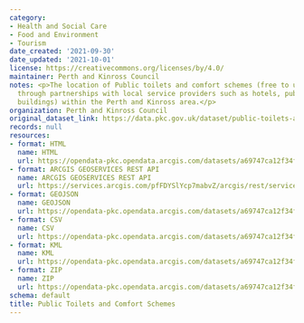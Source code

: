 ```yaml
---
category:
- Health and Social Care
- Food and Environment
- Tourism
date_created: '2021-09-30'
date_updated: '2021-10-01'
license: https://creativecommons.org/licenses/by/4.0/
maintainer: Perth and Kinross Council
notes: <p>The location of Public toilets and comfort schemes (free to use public toilets
  through partnerships with local service providers such as hotels, pubs and public
  buildings) within the Perth and Kinross area.</p>
organization: Perth and Kinross Council
original_dataset_link: https://data.pkc.gov.uk/dataset/public-toilets-and-comfort-schemes-noaddress
records: null
resources:
- format: HTML
  name: HTML
  url: https://opendata-pkc.opendata.arcgis.com/datasets/a69747ca12f34f20840875ef15d1f4f4_0
- format: ARCGIS GEOSERVICES REST API
  name: ARCGIS GEOSERVICES REST API
  url: https://services.arcgis.com/pfFDYSlYcp7mabvZ/arcgis/rest/services/Public_Toilets_and_Comfort_Schemes_NoAddress/FeatureServer/0
- format: GEOJSON
  name: GEOJSON
  url: https://opendata-pkc.opendata.arcgis.com/datasets/a69747ca12f34f20840875ef15d1f4f4_0.geojson?outSR=%7B%22latestWkid%22%3A27700%2C%22wkid%22%3A27700%7D
- format: CSV
  name: CSV
  url: https://opendata-pkc.opendata.arcgis.com/datasets/a69747ca12f34f20840875ef15d1f4f4_0.csv?outSR=%7B%22latestWkid%22%3A27700%2C%22wkid%22%3A27700%7D
- format: KML
  name: KML
  url: https://opendata-pkc.opendata.arcgis.com/datasets/a69747ca12f34f20840875ef15d1f4f4_0.kml?outSR=%7B%22latestWkid%22%3A27700%2C%22wkid%22%3A27700%7D
- format: ZIP
  name: ZIP
  url: https://opendata-pkc.opendata.arcgis.com/datasets/a69747ca12f34f20840875ef15d1f4f4_0.zip?outSR=%7B%22latestWkid%22%3A27700%2C%22wkid%22%3A27700%7D
schema: default
title: Public Toilets and Comfort Schemes
---
```

